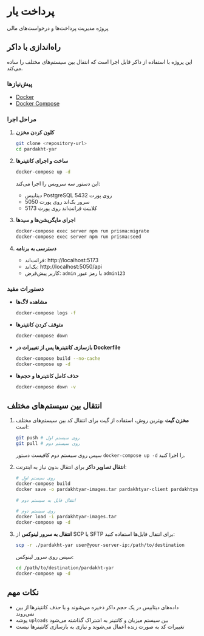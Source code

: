 # پرداخت یار

پروژه مدیریت پرداخت‌ها و درخواست‌های مالی

## راه‌اندازی با داکر

این پروژه با استفاده از داکر قابل اجرا است که انتقال بین سیستم‌های مختلف را ساده می‌کند.

### پیش‌نیازها

- [Docker](https://www.docker.com/get-started)
- [Docker Compose](https://docs.docker.com/compose/install/)

### مراحل اجرا

1. **کلون کردن مخزن**
   ```bash
   git clone <repository-url>
   cd pardakht-yar
   ```

2. **ساخت و اجرای کانتینرها**
   ```bash
   docker-compose up -d
   ```
   این دستور سه سرویس را اجرا می‌کند:
   - دیتابیس PostgreSQL روی پورت 5432
   - سرور بک‌اند روی پورت 5050
   - کلاینت فرانت‌اند روی پورت 5173

3. **اجرای مایگریشن‌ها و سید‌ها**
   ```bash
   docker-compose exec server npm run prisma:migrate
   docker-compose exec server npm run prisma:seed
   ```

4. **دسترسی به برنامه**
   - فرانت‌اند: http://localhost:5173
   - بک‌اند: http://localhost:5050/api
   - کاربر پیش‌فرض: `admin` با رمز عبور `admin123`

### دستورات مفید

- **مشاهده لاگ‌ها**
  ```bash
  docker-compose logs -f
  ```

- **متوقف کردن کانتینرها**
  ```bash
  docker-compose down
  ```

- **بازسازی کانتینرها پس از تغییرات در Dockerfile**
  ```bash
  docker-compose build --no-cache
  docker-compose up -d
  ```

- **حذف کامل کانتینرها و حجم‌ها**
  ```bash
  docker-compose down -v
  ```

## انتقال بین سیستم‌های مختلف

1. **مخزن گیت**
   بهترین روش، استفاده از گیت برای انتقال کد بین سیستم‌های مختلف است:
   ```bash
   git push # روی سیستم اول
   git pull # روی سیستم دوم
   ```
   سپس روی سیستم دوم کافیست دستور `docker-compose up -d` را اجرا کنید.

2. **انتقال تصاویر داکر**
   برای انتقال بدون نیاز به اینترنت:
   ```bash
   # روی سیستم اول
   docker-compose build
   docker save -o pardakhtyar-images.tar pardakhtyar-client pardakhtyar-server postgres:15-alpine

   # انتقال فایل به سیستم دوم

   # روی سیستم دوم
   docker load -i pardakhtyar-images.tar
   docker-compose up -d
   ```

3. **انتقال به سرور لینوکس**
   از SCP یا SFTP برای انتقال فایل‌ها استفاده کنید:
   ```bash
   scp -r ./pardakht-yar user@your-server-ip:/path/to/destination
   ```
   سپس روی سرور لینوکس:
   ```bash
   cd /path/to/destination/pardakht-yar
   docker-compose up -d
   ```

## نکات مهم

- داده‌های دیتابیس در یک حجم داکر ذخیره می‌شوند و با حذف کانتینرها از بین نمی‌روند
- پوشه `uploads` بین سیستم میزبان و کانتینر به اشتراک گذاشته می‌شود
- تغییرات کد به صورت زنده اعمال می‌شوند و نیازی به بازسازی کانتینرها نیست
